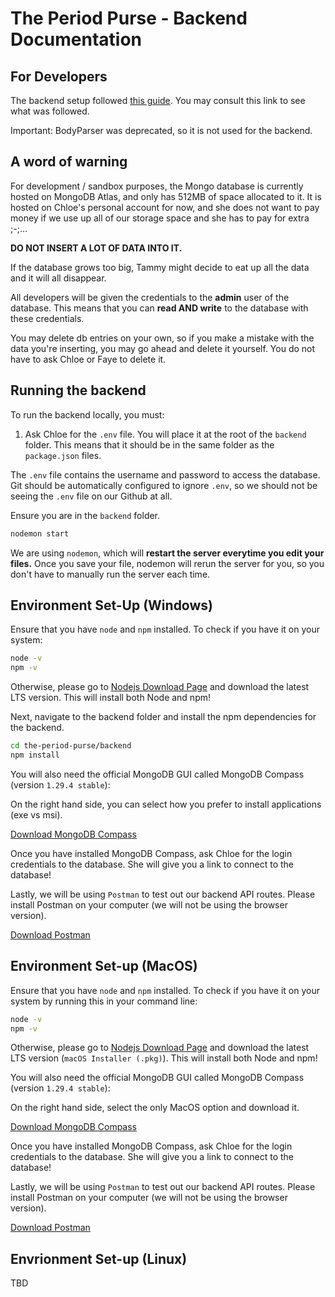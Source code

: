 # The Period Purse - Backend Documentation

## For Developers

The backend setup followed [this guide](https://medium.com/swlh/how-to-create-your-first-mern-mongodb-express-js-react-js-and-node-js-stack-7e8b20463e66). You may consult this link to see what was followed.

Important: BodyParser was deprecated, so it is not used for the backend.

## A word of warning

For development / sandbox purposes, the Mongo database is currently hosted on MongoDB Atlas, and only has 512MB of space allocated to it. It is hosted on Chloe's personal account for now, and she does not want to pay money if we use up all of our storage space and she has to pay for extra ;-;...

**DO NOT INSERT A LOT OF DATA INTO IT.**

If the database grows too big, Tammy might decide to eat up all the data and it will all disappear.

All developers will be given the credentials to the **admin** user of the database. This means that you can **read AND write** to the database with these credentials.

You may delete db entries on your own, so if you make a mistake with the data you're inserting, you may go ahead and delete it yourself. You do not have to ask Chloe or Faye to delete it.

## Running the backend

To run the backend locally, you must:

1. Ask Chloe for the `.env` file. You will place it at the root of the `backend` folder. This means that it should be in the same folder as the `package.json` files.

The `.env` file contains the username and password to access the database. Git should be automatically configured to ignore `.env`, so we should not be seeing the `.env` file on our Github at all.

Ensure you are in the `backend` folder.

```bash
nodemon start
```

We are using `nodemon`, which will **restart the server everytime you edit your files.** Once you save your file, nodemon will rerun the server for you, so you don't have to manually run the server each time.

## Environment Set-Up (Windows)

Ensure that you have `node` and `npm` installed. To check if you have it on your system:

```bash
node -v
npm -v
```

Otherwise, please go to [Nodejs Download Page](https://nodejs.org/en/download/) and download the latest LTS version. This will install both Node and npm!

Next, navigate to the backend folder and install the npm dependencies for the backend.
```bash
cd the-period-purse/backend
npm install
```

You will also need the official MongoDB GUI called MongoDB Compass (version `1.29.4 stable`):

On the right hand side, you can select how you prefer to install applications (exe vs msi).

[Download MongoDB Compass](https://www.mongodb.com/try/download/compass) 

Once you have installed MongoDB Compass, ask Chloe for the login credentials to the database. She will give you a link to connect to the database!

Lastly, we will be using `Postman` to test out our backend API routes. Please install Postman on your computer (we will not be using the browser version).

[Download Postman](https://www.postman.com/downloads)

## Environment Set-up (MacOS)

Ensure that you have `node` and `npm` installed. To check if you have it on your system by running this in your command line:

```bash
node -v
npm -v
```
Otherwise, please go to [Nodejs Download Page](https://nodejs.org/en/download/) and download the latest LTS version (`macOS Installer (.pkg)`). This will install both Node and npm!

You will also need the official MongoDB GUI called MongoDB Compass (version `1.29.4 stable`):

On the right hand side, select the only MacOS option and download it.

[Download MongoDB Compass](https://www.mongodb.com/try/download/compass)

Once you have installed MongoDB Compass, ask Chloe for the login credentials to the database. She will give you a link to connect to the database!

Lastly, we will be using `Postman` to test out our backend API routes. Please install Postman on your computer (we will not be using the browser version).

[Download Postman](https://www.postman.com/downloads)

## Envrionment Set-up (Linux)

TBD
